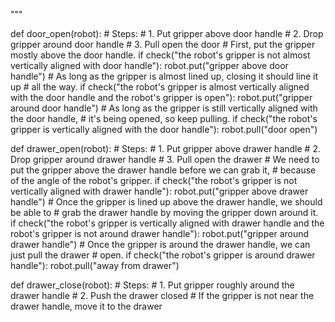 
"""


def door_open(robot):
    # Steps:
    #  1. Put gripper above door handle
    #  2. Drop gripper around door handle
    #  3. Pull open the door
    # First, put the gripper mostly above the door handle.
    if check("the robot's gripper is not almost vertically aligned with door handle"):
        robot.put("gripper above door handle")
    # As long as the gripper is almost lined up, closing it should line it up
    # all the way.
    if check("the robot's gripper is almost vertically aligned with the door handle and the robot's gripper is open"):
        robot.put("gripper around door handle")
    # As long as the gripper is still vertically aligned with the door handle,
    # it's being opened, so keep pulling.
    if check("the robot's gripper is vertically aligned with the door handle"):
        robot.pull("door open")


def drawer_open(robot):
    # Steps:
    #  1. Put gripper above drawer handle
    #  2. Drop gripper around drawer handle
    #  3. Pull open the drawer
    # We need to put the gripper above the drawer handle before we can grab it,
    # because of the angle of the robot's gripper.
    if check("the robot's gripper is not vertically aligned with drawer handle"):
        robot.put("gripper above drawer handle")
    # Once the gripper is lined up above the drawer handle, we should be able to
    # grab the drawer handle by moving the gripper down around it.
    if check("the robot's gripper is vertically aligned with drawer handle and the robot's gripper is not around drawer handle"):
        robot.put("gripper around drawer handle")
    # Once the gripper is around the drawer handle, we can just pull the drawer
    # open.
    if check("the robot's gripper is around drawer handle"):
        robot.pull("away from drawer")


def drawer_close(robot):
    # Steps:
    #  1. Put gripper roughly around the drawer handle
    #  2. Push the drawer closed
    # If the gripper is not near the drawer handle, move it to the drawer
 